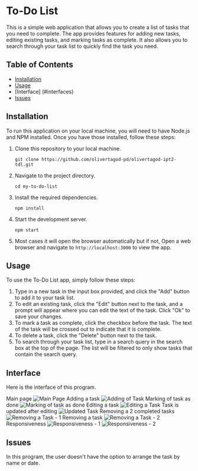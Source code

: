 # To-Do List

This is a simple web application that allows you to create a list of tasks that you need to complete. The app provides features for adding new tasks, editing existing tasks, and marking tasks as complete. It also allows you to search through your task list to quickly find the task you need.

## Table of Contents

- [Installation](#installation)
- [Usage](#usage)
- [Interface] (#interfaces)
- [Issues](#issues)

## Installation

To run this application on your local machine, you will need to have Node.js and NPM installed. Once you have those installed, follow these steps:

1. Clone this repository to your local machine.
   ```
   git clone https://github.com/olivertagod-pd/olivertagod-ipt2-tdl.git
   ```
2. Navigate to the project directory.
   ```
   cd my-to-do-list
   ```
3. Install the required dependencies.
   ```
   npm install
   ```
4. Start the development server.
   ```
   npm start
   ```
5. Most cases it will open the browser automatically but if not, Open a web browser and navigate to `http://localhost:3000` to view the app.

## Usage

To use the To-Do List app, simply follow these steps:

1. Type in a new task in the input box provided, and click the "Add" button to add it to your task list.
2. To edit an existing task, click the "Edit" button next to the task, and a prompt will appear where you can edit the text of the task. Click "Ok" to save your changes.
3. To mark a task as complete, click the checkbox before the task. The text of the task will be crossed out to indicate that it is complete.
4. To delete a task, click the "Delete" button next to the task.
5. To search through your task list, type in a search query in the search box at the top of the page. The list will be filtered to only show tasks that contain the search query.

## Interface

Here is the interface of this program.

Main page
![Main Page](https://user-images.githubusercontent.com/132123440/235561262-407c6097-f1ee-4f23-93fc-79ea386e50a8.PNG)
Adding a task
![Adding of Task](https://user-images.githubusercontent.com/132123440/235561266-fd08fc3f-7223-44e8-8424-113066854f18.PNG)
Marking of task as done
![Marking of task as done](https://user-images.githubusercontent.com/132123440/235561270-703ad46f-c456-4371-8887-700a21e268af.PNG)
Editing a task
![Editing a Task](https://user-images.githubusercontent.com/132123440/235561272-f1edf13c-a556-471b-9f39-d41b9a5b1623.PNG)
Task is updated after editing
![Updated Task](https://user-images.githubusercontent.com/132123440/235561274-22089be0-d71f-4084-9fcd-8d8975e22334.PNG)
Removing a 2 completed tasks
![Removing a Task - 1](https://user-images.githubusercontent.com/132123440/235561276-4de46a3f-9138-431f-bf3d-ef48ccf62948.PNG)
Removing a task
![Removing a Task - 2](https://user-images.githubusercontent.com/132123440/235561250-94f85387-6a40-46a4-88ba-0d2e8b04038c.PNG)
Responsiveness
![Responsiveness - 1](https://user-images.githubusercontent.com/132123440/235561253-80e9576b-d0c3-4d38-97b3-d0b6fc564763.PNG)
![Responsiveness - 2](https://user-images.githubusercontent.com/132123440/235561255-dc4a6f79-cabb-4693-b3ab-426c57ec14e3.PNG)

## Issues

In this program, the user doesn't have the option to arrange the task by name or date.
